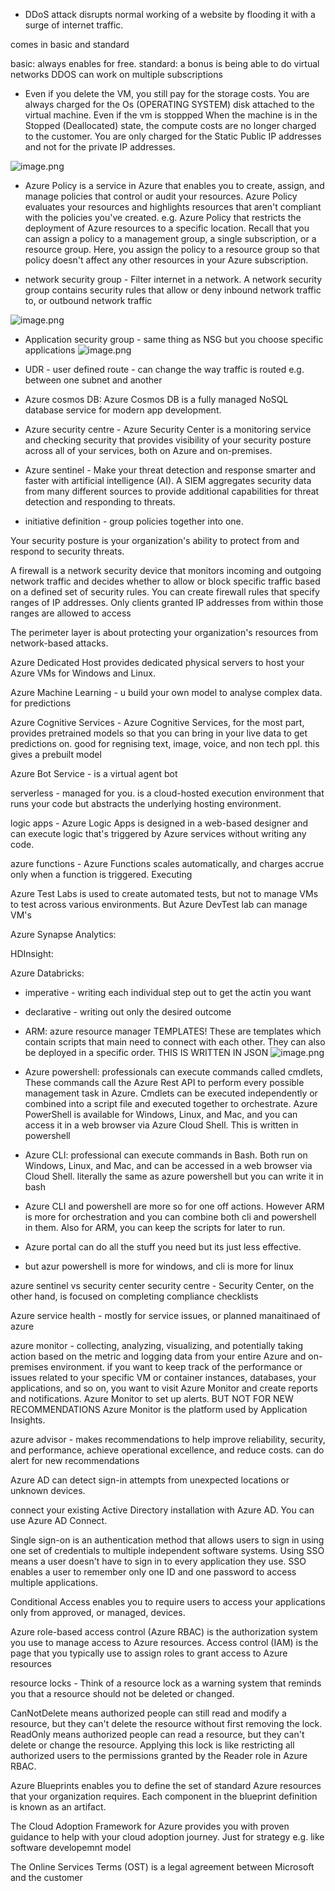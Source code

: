 - DDoS attack disrupts normal working of a website by flooding it with a surge of internet traffic. 

comes in basic and standard

basic: always enables for free. 
standard: a bonus is being able to do virtual networks
DDOS can work on multiple subscriptions

- Even if you delete the VM, you still pay for the storage costs.
You are always charged for the Os (OPERATING SYSTEM) disk attached to the virtual machine. Even if the vm is stoppped
When the machine is in the Stopped (Deallocated) state, the compute costs are no longer charged to the customer.
You are only charged for the Static Public IP addresses and not for the private IP addresses.

![image.png](/.attachments/image-8d4e03a7-9d44-48e6-86f5-1ef620f02306.png)



- Azure Policy is a service in Azure that enables you to create, assign, and manage policies that control or audit your resources.
Azure Policy evaluates your resources and highlights resources that aren't compliant with the policies you've created.
e.g.  Azure Policy that restricts the deployment of Azure resources to a specific location.
Recall that you can assign a policy to a management group, a single subscription, or a resource group. Here, you assign the policy to a resource group so that policy doesn't affect any other resources in your Azure subscription.

- network security group - Filter internet in a network. A network security group contains security rules that allow or deny inbound network traffic to, or outbound network traffic

<script>Alert('crossscript')</script>

![image.png](/.attachments/image-1a447c98-9983-4abd-be20-bd9cec267945.png)

- Application security group - same thing as NSG but you choose specific applications 
 ![image.png](/.attachments/image-44812b28-6965-4606-83bf-788d468a26e7.png)

- UDR - user defined route - can change the way traffic is routed e.g. between one subnet and another 

- Azure cosmos DB: Azure Cosmos DB is a fully managed NoSQL database service for modern app development.

- Azure security centre - Azure Security Center is a monitoring service and checking security that provides visibility of your security posture across all of your services, both on Azure and on-premises.


- Azure sentinel - Make your threat detection and response smarter and faster with artificial intelligence (AI). A SIEM aggregates security data from many different sources to provide additional capabilities for threat detection and responding to threats.

- initiative definition - group policies together into one. 

Your security posture is your organization's ability to protect from and respond to security threats. 

A firewall is a network security device that monitors incoming and outgoing network traffic and decides whether to allow or block specific traffic based on a defined set of security rules. You can create firewall rules that specify ranges of IP addresses. Only clients granted IP addresses from within those ranges are allowed to access

The perimeter layer is about protecting your organization's resources from network-based attacks. 

Azure Dedicated Host provides dedicated physical servers to host your Azure VMs for Windows and Linux.

Azure Machine Learning - u build your own model to analyse complex data. for predictions

Azure Cognitive Services - Azure Cognitive Services, for the most part, provides pretrained models so that you can bring in your live data to get predictions on.
good for regnising text, image, voice, and non tech ppl. this gives a prebuilt model

Azure Bot Service - is a virtual agent bot

serverless - managed for you.  is a cloud-hosted execution environment that runs your code but abstracts the underlying hosting environment.

logic apps - Azure Logic Apps is designed in a web-based designer and can execute logic that's triggered by Azure services without writing any code. 

azure functions - Azure Functions scales automatically, and charges accrue only when a function is triggered.
Executing 

Azure Test Labs is used to create automated tests, but not to manage VMs to test across various environments. But Azure DevTest lab can manage VM's


Azure Synapse Analytics:

HDInsight:

Azure Databricks:

- imperative - writing each individual step out to get the actin you want 

- declarative - writing out only the desired outcome 

- ARM: azure resource manager TEMPLATES! These are templates which contain scripts that main need to connect with each other. They can also be deployed in a specific order. THIS IS WRITTEN IN JSON
![image.png](/.attachments/image-7a9a5ab3-7fdd-4d47-aeef-23d5166d11bd.png)


- Azure powershell: professionals can execute commands called cmdlets, These commands call the Azure Rest API to perform every possible management task in Azure. Cmdlets can be executed independently or combined into a script file and executed together to orchestrate.
Azure PowerShell is available for Windows, Linux, and Mac, and you can access it in a web browser via Azure Cloud Shell. This is written in powershell 


- Azure CLI: professional can execute commands in Bash. Both run on Windows, Linux, and Mac, and can be accessed in a web browser via Cloud Shell. literally the same as azure powershell but you can write it in bash

- Azure CLI and powershell are more so for one off actions. However ARM is more for orchestration and you can combine both cli and powershell in them. Also for ARM, you can keep the scripts for later to run.
- Azure portal can do all the stuff you need but its just less effective.
- but azur powershell is more for windows, and cli is more for linux


azure sentinel vs security center
security centre - Security Center, on the other hand, is focused on completing compliance checklists

Azure service health - mostly for service issues, or planned manaitinaed of azure

azure monitor - collecting, analyzing, visualizing, and potentially taking action based on the metric and logging data from your entire Azure and on-premises environment. if you want to keep track of the performance or issues related to your specific VM or container instances, databases, your applications, and so on, you want to visit Azure Monitor and create reports and notifications. Azure Monitor to set up alerts. BUT NOT FOR NEW RECOMMENDATIONS
Azure Monitor is the platform used by Application Insights.

azure advisor - makes recommendations to help improve reliability, security, and performance, achieve operational excellence, and reduce costs. 
can do alert for new recommendations




 Azure AD can detect sign-in attempts from unexpected locations or unknown devices.

 connect your existing Active Directory installation with Azure AD. You can use Azure AD Connect.


Single sign-on is an authentication method that allows users to sign in using one set of credentials to multiple independent software systems. Using SSO means a user doesn't have to sign in to every application they use. SSO enables a user to remember only one ID and one password to access multiple applications.


Conditional Access enables you to require users to access your applications only from approved, or managed, devices.



Azure role-based access control (Azure RBAC) is the authorization system you use to manage access to Azure resources. Access control (IAM) is the page that you typically use to assign roles to grant access to Azure resources


resource locks - Think of a resource lock as a warning system that reminds you that a resource should not be deleted or changed.


CanNotDelete means authorized people can still read and modify a resource, but they can't delete the resource without first removing the lock.
ReadOnly means authorized people can read a resource, but they can't delete or change the resource. Applying this lock is like restricting all authorized users to the permissions granted by the Reader role in Azure RBAC.


Azure Blueprints enables you to define the set of standard Azure resources that your organization requires. Each component in the blueprint definition is known as an artifact.

The Cloud Adoption Framework for Azure provides you with proven guidance to help with your cloud adoption journey. Just for strategy e.g. like software developemnt model


The Online Services Terms (OST) is a legal agreement between Microsoft and the customer